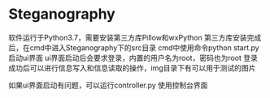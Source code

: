 # Steganography
软件运行于Python3.7，需要安装第三方库Pillow和wxPython
第三方库安装完成后，在cmd中进入Steganography下的src目录
cmd中使用命令python start.py 启动ui界面
ui界面启动后会要求登录，内置的用户名为root，密码也为root
登录成功后可以进行信息写入和信息读取的操作，img目录下有可以用于测试的图片

如果ui界面启动有问题，可以运行controller.py 使用控制台界面
